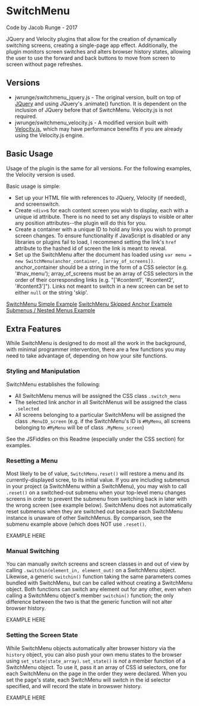 # SwitchMenu
Code by Jacob Runge - 2017

JQuery and Velocity plugins that allow for the creation of dynamically switching screens, creating a single-page app effect. Additionally, the plugin monitors screen switches and alters browser history states, allowing the user to use the forward and back buttons to move from screen to screen without page refreshes.

## Versions
* jwrunge/switchmenu_jquery.js - The original version, built on top of [JQuery](https://www.jquery.com) and using JQuery's .animate() function. It is dependent on the inclusion of JQuery before that of SwitchMenu. Velocity.js is not required.
* jwrunge/switchmenu_velocity.js - A modified version built with [Velocity.js](http://www.velocityjs.org), which may have performance beneifits if you are already using the Velocity.js engine.

## Basic Usage
Usage of the plugin is the same for all versions. For the following examples, the Velocity version is used.

Basic usage is simple:
* Set up your HTML file with references to JQuery, Velocity (if needed), and screenswitch.
* Create `<div>`s for each content screen you wish to display, each with a unique id attribute. There is no need to set any displays to visible or alter any position attributes--the plugin will do this for you.
* Create a container with a unique ID to hold any links you wish to prompt screen changes. To ensure functionality if JavaScript is disabled or any libraries or plugins fail to load, I recommend setting the link's `href` attribute to the hashed id of screen the link is meant to reveal.
* Set up the SwitchMenu after the document has loaded using `var menu = new SwitchMenu(anchor_container, [array_of_screens])`. anchor_container should be a string in the form of a CSS selector (e.g. '#nav_menu'); array_of_screens must be an array of CSS selectors in the order of their corresponding links (e.g. "['#content1', '#content2', '#content3']"). Links not meant to switch in a new screen can be set to either `null` or the string 'skip'.

[SwitchMenu Simple Example](https://jsfiddle.net/jwrunge/baxot1ub/)
[SwitchMenu Skipped Anchor Example](https://jsfiddle.net/jwrunge/7dpdwyq1/)
[Submenus / Nested Menus Example](https://jsfiddle.net/jwrunge/wvt74q5L/)

## Extra Features
While SwitchMenu is designed to do most all the work in the background, with minimal programmer intervention, there are a few functions you may need to take advantage of, depending on how your site functions.

### Styling and Manipulation
SwitchMenu establishes the following:
* All SwitchMenu menus will be assigned the CSS class `.switch_menu`
* The selected link anchor in all SwitchMenus will be assigned the class `.selected`
* All screens belonging to a particular SwitchMenu will be assigned the class `.MenuID_screen` (e.g. if the SwitchMenu's ID is `#MyMenu`, all screens belonging to `#MyMenu` will be of class `.MyMenu_screen`)

See the JSFiddles on this Readme (especially under the CSS section) for examples.

### Resetting a Menu
Most likely to be of value, `SwitchMenu.reset()` will restore a menu and its currently-displayed scree, to its initial value. If you are including submenus in your project (a SwitchMenu within a SwitchMenu), you may wish to call `.reset()` on a switched-out submenu when your top-level menu changes screens in order to prevent the submenu from switching back in later with the wrong screen (see example below). SwitchMenu does not automatically reset submenus when they are switched out because each SwitchMenu instance is unaware of other SwitchMenus. By comparison, see the submenu example above (which does NOT use `.reset()`.

EXAMPLE HERE

### Manual Switching
You can manually switch screens and screen classes in and out of view by calling `.switchin(element_in, element_out)` on a SwitchMenu object. Likewise, a generic `switchin()` function taking the same parameters comes bundled with SwitchMenu, but can be called without creating a SwitchMenu object. Both functions can switch any element out for any other, even when calling a SwitchMenu object's member `switchin()` function; the only difference between the two is that the generic function will not alter browser history.

EXAMPLE HERE

### Setting the Screen State
While SwitchMenu objects automatically alter browser history via the `history` object, you can also push your own menu states to the browser using `set_state(state_array)`. `set_state()` is *not* a member function of a SwitchMenu object. To use it, pass it an array of CSS id selectors, one for each SwitchMenu on the page in the order they were declared. When you set the page's state, each SwitchMenu will switch in the id selector specified, and will record the state in browswer history.

EXAMPLE HERE
